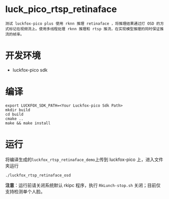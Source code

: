 # luck_pico_rtsp_retinaface
    测试 luckfox-pico plus 使用 rknn 推理 retinaface ，将推理结果通过打 OSD 的方式标记在视频流上。使用多线程处理 rknn 推理和 rtsp 推流，在实现模型推理的同时保证推流的帧率。

# 开发环境
+ luckfox-pico sdk

# 编译
```
export LUCKFOX_SDK_PATH=<Your Luckfox-pico Sdk Path>
mkdir build
cd build
cmake ..
make && make install
```

# 运行
将编译生成的`luckfox_rtsp_retinaface_demo`上传到 luckfox-pico 上，进入文件夹运行
```
./luckfox_rtsp_retinaface_osd
```
**注意**：运行前请关闭系统默认 rkipc 程序，执行 `RkLunch-stop.sh` 关闭；目前仅支持检测单个人脸。
